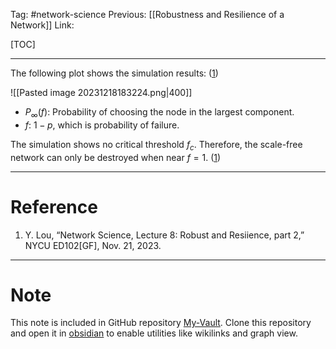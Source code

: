 Tag: #network-science 
Previous: [[Robustness and Resilience of a Network]]
Link: 

[TOC]

---

The following plot shows the simulation results: (<u>1</u>)

![[Pasted image 20231218183224.png|400]]

- $P_\infty(f)$: Probability of choosing the node in the largest component.
- $f$: $1 - p$, which is probability of failure.

The simulation shows no critical threshold $f_c$. Therefore, the scale-free network can only be destroyed when near $f = 1$. (<u>1</u>)

---

# Reference

1. Y. Lou, “Network Science, Lecture 8: Robust and Resiience, part 2,” NYCU ED102[GF], Nov. 21, 2023.

---

# Note

This note is included in GitHub repository [My-Vault](https://github.com/LittleD3092/My-Vault.git). Clone this repository and open it in [obsidian](https://obsidian.md/) to enable utilities like wikilinks and graph view.
